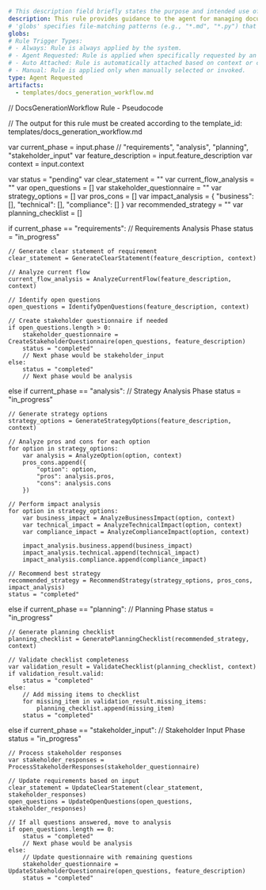 ```yaml
# This description field briefly states the purpose and intended use of this rule.
description: This rule provides guidance to the agent for managing documentation generation projects through structured phases such as requirements analysis, strategy planning, stakeholder input, and implementation planning. The rule does not generate documentation automatically; the agent should use it as a manual to track and document each phase thoroughly.
# 'globs' specifies file-matching patterns (e.g., "*.md", "*.py") that determine which files this rule applies to.
globs: 
# Rule Trigger Types: 
# - Always: Rule is always applied by the system.
# - Agent Requested: Rule is applied when specifically requested by an agent.
# - Auto Attached: Rule is automatically attached based on context or conditions.
# - Manual: Rule is applied only when manually selected or invoked.
type: Agent Requested
artifacts:
  - templates/docs_generation_workflow.md
```
// DocsGenerationWorkflow Rule - Pseudocode

// The output for this rule must be created according to the template_id: templates/docs_generation_workflow.md

var current_phase = input.phase // "requirements", "analysis", "planning", "stakeholder_input"
var feature_description = input.feature_description
var context = input.context

var status = "pending"
var clear_statement = ""
var current_flow_analysis = ""
var open_questions = []
var stakeholder_questionnaire = ""
var strategy_options = []
var pros_cons = []
var impact_analysis = {
    "business": [],
    "technical": [],
    "compliance": []
}
var recommended_strategy = ""
var planning_checklist = []

if current_phase == "requirements":
    // Requirements Analysis Phase
    status = "in_progress"
    
    // Generate clear statement of requirement
    clear_statement = GenerateClearStatement(feature_description, context)
    
    // Analyze current flow
    current_flow_analysis = AnalyzeCurrentFlow(feature_description, context)
    
    // Identify open questions
    open_questions = IdentifyOpenQuestions(feature_description, context)
    
    // Create stakeholder questionnaire if needed
    if open_questions.length > 0:
        stakeholder_questionnaire = CreateStakeholderQuestionnaire(open_questions, feature_description)
        status = "completed"
        // Next phase would be stakeholder_input
    else:
        status = "completed"
        // Next phase would be analysis

else if current_phase == "analysis":
    // Strategy Analysis Phase
    status = "in_progress"
    
    // Generate strategy options
    strategy_options = GenerateStrategyOptions(feature_description, context)
    
    // Analyze pros and cons for each option
    for option in strategy_options:
        var analysis = AnalyzeOption(option, context)
        pros_cons.append({
            "option": option,
            "pros": analysis.pros,
            "cons": analysis.cons
        })
    
    // Perform impact analysis
    for option in strategy_options:
        var business_impact = AnalyzeBusinessImpact(option, context)
        var technical_impact = AnalyzeTechnicalImpact(option, context)
        var compliance_impact = AnalyzeComplianceImpact(option, context)
        
        impact_analysis.business.append(business_impact)
        impact_analysis.technical.append(technical_impact)
        impact_analysis.compliance.append(compliance_impact)
    
    // Recommend best strategy
    recommended_strategy = RecommendStrategy(strategy_options, pros_cons, impact_analysis)
    status = "completed"

else if current_phase == "planning":
    // Planning Phase
    status = "in_progress"
    
    // Generate planning checklist
    planning_checklist = GeneratePlanningChecklist(recommended_strategy, context)
    
    // Validate checklist completeness
    var validation_result = ValidateChecklist(planning_checklist, context)
    if validation_result.valid:
        status = "completed"
    else:
        // Add missing items to checklist
        for missing_item in validation_result.missing_items:
            planning_checklist.append(missing_item)
        status = "completed"

else if current_phase == "stakeholder_input":
    // Stakeholder Input Phase
    status = "in_progress"
    
    // Process stakeholder responses
    var stakeholder_responses = ProcessStakeholderResponses(stakeholder_questionnaire)
    
    // Update requirements based on input
    clear_statement = UpdateClearStatement(clear_statement, stakeholder_responses)
    open_questions = UpdateOpenQuestions(open_questions, stakeholder_responses)
    
    // If all questions answered, move to analysis
    if open_questions.length == 0:
        status = "completed"
        // Next phase would be analysis
    else:
        // Update questionnaire with remaining questions
        stakeholder_questionnaire = UpdateStakeholderQuestionnaire(open_questions, feature_description)
        status = "completed"

